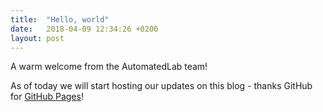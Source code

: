 ```yaml
---
title:  "Hello, world"
date:   2018-04-09 12:34:26 +0200
layout: post
---
```

A warm welcome from the AutomatedLab team!

As of today we will start hosting our updates on this blog - thanks GitHub for [GitHub Pages]!

[GitHub Pages]: https://pages.github.com
